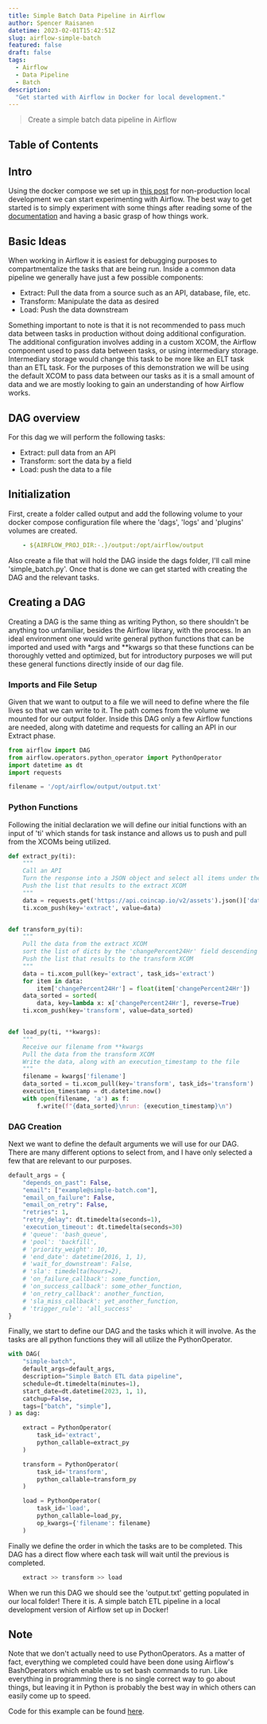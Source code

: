 ```yaml
---
title: Simple Batch Data Pipeline in Airflow 
author: Spencer Raisanen
datetime: 2023-02-01T15:42:51Z
slug: airflow-simple-batch
featured: false
draft: false
tags:
  - Airflow
  - Data Pipeline
  - Batch 
description:
  "Get started with Airflow in Docker for local development."
---
```


> Create a simple batch data pipeline in Airflow

## Table of Contents

## Intro
Using the docker compose we set up in [this post](/posts/docker-airflow-local) 
for non-production local development we can start experimenting with Airflow.
The best way to get started is to simply experiment with some things after 
reading some of the 
[documentation](https://airflow.apache.org/docs/apache-airflow/stable/tutorial/index.html)
and having a basic grasp of how things work.

## Basic Ideas
When working in Airflow it is easiest for debugging purposes to compartmentalize
the tasks that are being run. Inside a common data pipeline we generally have 
just a few possible components:
- Extract: Pull the data from a source such as an API, database, file, etc.
- Transform: Manipulate the data as desired
- Load: Push the data downstream

Something important to note is that it is not recommended to pass much data between 
tasks in production without doing additional configuration. The additional
configuration involves adding
in a custom XCOM, the Airflow component used to pass data between tasks, or using 
intermediary storage. Intermediary storage would change this task to be more like 
an ELT task than an ETL task.
For the purposes of this demonstration we will be using
the default XCOM to pass data between our tasks as it is a small amount of data
and we are mostly looking to gain an understanding of how Airflow works.

## DAG overview
For this dag we will perform the following tasks:
- Extract: pull data from an API 
- Transform: sort the data by a field
- Load: push the data to a file

## Initialization
First, create a folder called output and add the following volume to your docker compose 
configuration file where the 'dags', 'logs' and 'plugins' volumes are created.
```yaml
    - ${AIRFLOW_PROJ_DIR:-.}/output:/opt/airflow/output
```
Also create a file that will hold the DAG inside 
the dags folder, I'll call mine 'simple_batch.py'.
Once that is done we can get started with creating the DAG and the relevant tasks.

## Creating a DAG 
Creating a DAG is the same thing as writing Python, so there shouldn't be anything 
too unfamiliar, besides the Airflow library, with the process. In an ideal 
environment one would write general python functions that can be imported and used
with *args and **kwargs so that these functions can be thoroughly vetted and optimized, but 
for introductory purposes we will put these general functions directly inside
of our dag file.

### Imports and File Setup
Given that we want to output to a file we will need to define where the file 
lives so that we can write to it. The path comes from the volume we mounted for 
our output folder. Inside this DAG only a few Airflow functions 
are needed, along with datetime and requests for calling an API in our Extract phase.

```python
from airflow import DAG
from airflow.operators.python_operator import PythonOperator
import datetime as dt
import requests

filename = '/opt/airflow/output/output.txt'
```
### Python Functions 
Following the initial declaration we will define our initial functions with an 
input of 'ti' which stands for task instance and allows us to push and pull from
the XCOMs being utilized.

```python
def extract_py(ti):
    """
    Call an API
    Turn the response into a JSON object and select all items under the 'data' name
    Push the list that results to the extract XCOM
    """
    data = requests.get('https://api.coincap.io/v2/assets').json()['data']
    ti.xcom_push(key='extract', value=data)


def transform_py(ti):
    """
    Pull the data from the extract XCOM 
    sort the list of dicts by the 'changePercent24Hr' field descending
    Push the list that results to the transform XCOM
    """
    data = ti.xcom_pull(key='extract', task_ids='extract')
    for item in data:
        item['changePercent24Hr'] = float(item['changePercent24Hr'])
    data_sorted = sorted(
        data, key=lambda x: x['changePercent24Hr'], reverse=True)
    ti.xcom_push(key='transform', value=data_sorted)


def load_py(ti, **kwargs):
    """
    Receive our filename from **kwargs
    Pull the data from the transform XCOM 
    Write the data, along with an execution_timestamp to the file
    """
    filename = kwargs['filename']
    data_sorted = ti.xcom_pull(key='transform', task_ids='transform')
    execution_timestamp = dt.datetime.now()
    with open(filename, 'a') as f:
        f.write(f"{data_sorted}\nrun: {execution_timestamp}\n")
```
### DAG Creation
Next we want to define the default arguments we will use for our DAG. There 
are many different options to select from, and I have only selected a few
that are relevant to our purposes.
```python
default_args = {
    "depends_on_past": False,
    "email": ["example@simple-batch.com"],
    "email_on_failure": False,
    "email_on_retry": False,
    "retries": 1,
    "retry_delay": dt.timedelta(seconds=1),
    'execution_timeout': dt.timedelta(seconds=30)
    # 'queue': 'bash_queue',
    # 'pool': 'backfill',
    # 'priority_weight': 10,
    # 'end_date': datetime(2016, 1, 1),
    # 'wait_for_downstream': False,
    # 'sla': timedelta(hours=2),
    # 'on_failure_callback': some_function,
    # 'on_success_callback': some_other_function,
    # 'on_retry_callback': another_function,
    # 'sla_miss_callback': yet_another_function,
    # 'trigger_rule': 'all_success'
}
```
Finally, we start to define our DAG and the tasks which it will involve.
As the tasks are all python functions they will all utilize the PythonOperator.
```python
with DAG(
    "simple-batch",
    default_args=default_args,
    description="Simple Batch ETL data pipeline",
    schedule=dt.timedelta(minutes=1),
    start_date=dt.datetime(2023, 1, 1),
    catchup=False,
    tags=["batch", "simple"],
) as dag:

    extract = PythonOperator(
        task_id='extract',
        python_callable=extract_py
    )

    transform = PythonOperator(
        task_id='transform',
        python_callable=transform_py
    )

    load = PythonOperator(
        task_id='load',
        python_callable=load_py,
        op_kwargs={'filename': filename}
    )
```
Finally we define the order in which the tasks are to be completed. 
This DAG has a direct flow where each task will wait until the previous is completed.
```python
    extract >> transform >> load
```
When we run this DAG we should see the 'output.txt' getting populated in our local
folder! There it is. A simple batch ETL pipeline in a local development version
of Airflow set up in Docker! 
## Note
Note that we don't actually need to use PythonOperators.
As a matter of fact, everything we completed could have been done using Airflow's 
BashOperators which enable us to set bash commands to run.
Like everything in programming there is no single correct way to
go about things, but leaving it in Python is probably the best way in which others
can easily come up to speed.

Code for this example can be found [here](https://github.com/spencerrais/blog_examples/tree/main/batch-data-pipeline-with-airflow).
